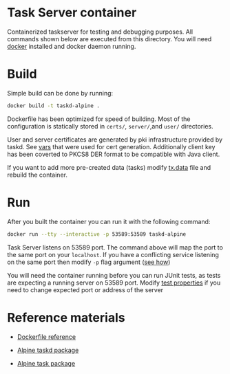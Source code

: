 # Task Server container

Containerized taskserver for testing and debugging purposes. All commands shown
below are executed from this directory. You will need
[docker](https://docs.docker.com/install/) installed and docker daemon running.


# Build


Simple build can be done by running:

```sh
docker build -t taskd-alpine .
```

Dockerfile has been optimized for speed of building. Most of the configuration
is statically stored in `certs/`, `server/`,and `user/` directories. 

User and server certificates are generated by pki infrastructure provided by
taskd. See [vars](certs/vars) that were used for cert generation. Additionally
client key has been coverted to PKCS8 DER format to be compatible with Java
client.

If you want to add more pre-created data (tasks) modify [tx.data](user/tx.data)
file and rebuild the container. 


# Run

After you built the container you can run it with the following command:

```sh
docker run --tty --interactive -p 53589:53589 taskd-alpine
```

Task Server listens on 53589 port. The command above will map the port to the
same port on your `localhost`. If you have a conflicting service listening on
the same port then modify `-p` flag argument ([see
how](https://docs.docker.com/engine/reference/run/#expose-incoming-ports))

You will need the container running before you can run JUnit tests, as tests
are expecting a running server on 53589 port. Modify 
[test properties](../src/test/resources/taskwarrior.properties) if you need
to change expected port or address of the server




# Reference materials

- [Dockerfile reference ](https://docs.docker.com/engine/reference/builder/)

- [Alpine taskd package](https://pkgs.alpinelinux.org/package/edge/main/x86_64/taskd)

- [Alpine task package](https://pkgs.alpinelinux.org/package/edge/main/x86_64/task)
